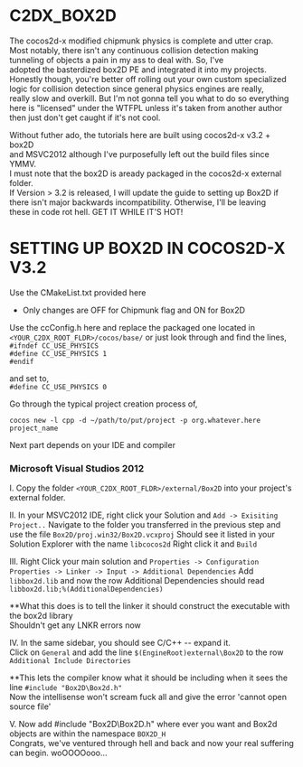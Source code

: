 C2DX_BOX2D
==========

The cocos2d-x modified chipmunk physics is complete and utter crap.  
Most notably, there isn't any continuous collision detection making  
tunneling of objects a pain in my ass to deal with. So, I've  
adopted the basterdized box2D PE and integrated it into my projects.  
Honestly though, you're better off rolling out your own custom specialized    
logic for collision detection since general physics engines are really,  
really slow and overkill. But I'm not gonna tell you what to do so everything  
here is "licensed" under the WTFPL unless it's taken from another author  
then just don't get caught if it's not cool.  
  
  
Without futher ado, the tutorials here are built using cocos2d-x v3.2 + box2D  
and MSVC2012 although I've purposefully left out the build files since YMMV.  
I must note that the box2D is aready packaged in the cocos2d-x external folder.  
If Version > 3.2 is released, I will update the guide to setting up Box2D if  
there isn't major backwards incompatibility. Otherwise, I'll be leaving  
these in code rot hell. GET IT WHILE IT'S HOT!  
  
  
SETTING UP BOX2D IN COCOS2D-X V3.2 
==================================

Use the CMakeList.txt provided here  
- Only changes are OFF for Chipmunk flag and ON for Box2D  
  
  
Use the ccConfig.h here and replace the packaged one located in  
`<YOUR_C2DX_ROOT_FLDR>/cocos/base/`
or just look through and find the lines,  
`#ifndef CC_USE_PHYSICS`  
`#define CC_USE_PHYSICS 1`    
`#endif`  
  
and set to,  
`#define CC_USE_PHYSICS 0`  
  
Go through the typical project creation process of,  

`cocos new -l cpp -d ~/path/to/put/project -p org.whatever.here project_name`

Next part depends on your IDE and compiler

### Microsoft Visual Studios 2012

I. Copy the folder `<YOUR_C2DX_ROOT_FLDR>/external/Box2D` into your project's 
external folder.

II. In your MSVC2012 IDE, right click your Solution and `Add -> Exisiting Project..`
Navigate to the folder you transferred in the previous step and use the file
`Box2D/proj.win32/Box2D.vcxproj` 
Should see it listed in your Solution Explorer with the name `libcocos2d`
Right click it and `Build`

III. Right Click your main solution and `Properties -> Configuration Properties -> Linker -> Input -> Additional Dependencies`
Add `libbox2d.lib` and now the row Additional Dependencies should read 
`libbox2d.lib;%(AdditionalDependencies)`

**What this does is to tell the linker it should construct the executable with the box2d library  
Shouldn't get any LNKR errors now  
  
IV. In the same sidebar, you should see C/C++ -- expand it.  
Click on `General` and add the line `$(EngineRoot)external\Box2D` to the row `Additional Include Directories`  

**This lets the compiler know what it should be including when it sees the line `#include "Box2D\Box2d.h"`  
Now the intellisense won't scream fuck all and give the error 'cannot open source file'  

V. Now add #include "Box2D\Box2D.h" where ever you want and Box2d objects are within the namespace `BOX2D_H`  
Congrats, we've ventured through hell and back and now your real suffering can begin. woOOOOooo...  
